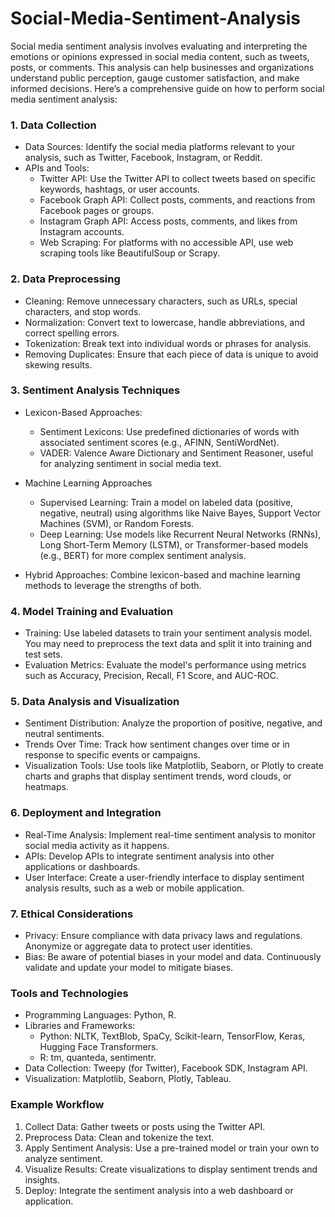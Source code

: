 # Social-Media-Sentiment-Analysis
Social media sentiment analysis involves evaluating and interpreting the emotions or opinions expressed in social media content, such as tweets, posts, or comments. This analysis can help businesses and organizations understand public perception, gauge customer satisfaction, and make informed decisions. Here’s a comprehensive guide on how to perform social media sentiment analysis:

### 1. Data Collection

- Data Sources: Identify the social media platforms relevant to your analysis, such as Twitter, Facebook, Instagram, or Reddit.
- APIs and Tools:
  - Twitter API: Use the Twitter API to collect tweets based on specific keywords, hashtags, or user accounts.
  - Facebook Graph API: Collect posts, comments, and reactions from Facebook pages or groups.
  - Instagram Graph API: Access posts, comments, and likes from Instagram accounts.
  - Web Scraping: For platforms with no accessible API, use web scraping tools like BeautifulSoup or Scrapy.

### 2. Data Preprocessing

- Cleaning: Remove unnecessary characters, such as URLs, special characters, and stop words.
- Normalization: Convert text to lowercase, handle abbreviations, and correct spelling errors.
- Tokenization: Break text into individual words or phrases for analysis.
- Removing Duplicates: Ensure that each piece of data is unique to avoid skewing results.

### 3. Sentiment Analysis Techniques

- Lexicon-Based Approaches:
  - Sentiment Lexicons: Use predefined dictionaries of words with associated sentiment scores (e.g., AFINN, SentiWordNet).
  - VADER: Valence Aware Dictionary and Sentiment Reasoner, useful for analyzing sentiment in social media text.

- Machine Learning Approaches
  - Supervised Learning: Train a model on labeled data (positive, negative, neutral) using algorithms like Naive Bayes, Support Vector Machines (SVM), or Random Forests.
  - Deep Learning: Use models like Recurrent Neural Networks (RNNs), Long Short-Term Memory (LSTM), or Transformer-based models (e.g., BERT) for more complex sentiment analysis.

- Hybrid Approaches: Combine lexicon-based and machine learning methods to leverage the strengths of both.

### 4. Model Training and Evaluation

- Training: Use labeled datasets to train your sentiment analysis model. You may need to preprocess the text data and split it into training and test sets.
- Evaluation Metrics: Evaluate the model's performance using metrics such as Accuracy, Precision, Recall, F1 Score, and AUC-ROC.

### 5. Data Analysis and Visualization

- Sentiment Distribution: Analyze the proportion of positive, negative, and neutral sentiments.
- Trends Over Time: Track how sentiment changes over time or in response to specific events or campaigns.
- Visualization Tools: Use tools like Matplotlib, Seaborn, or Plotly to create charts and graphs that display sentiment trends, word clouds, or heatmaps.

### 6. Deployment and Integration

- Real-Time Analysis: Implement real-time sentiment analysis to monitor social media activity as it happens.
- APIs: Develop APIs to integrate sentiment analysis into other applications or dashboards.
- User Interface: Create a user-friendly interface to display sentiment analysis results, such as a web or mobile application.

### 7. Ethical Considerations

- Privacy: Ensure compliance with data privacy laws and regulations. Anonymize or aggregate data to protect user identities.
- Bias: Be aware of potential biases in your model and data. Continuously validate and update your model to mitigate biases.

### Tools and Technologies

- Programming Languages: Python, R.
- Libraries and Frameworks:
  - Python: NLTK, TextBlob, SpaCy, Scikit-learn, TensorFlow, Keras, Hugging Face Transformers.
  - R: tm, quanteda, sentimentr.
- Data Collection: Tweepy (for Twitter), Facebook SDK, Instagram API.
- Visualization: Matplotlib, Seaborn, Plotly, Tableau.

### Example Workflow

1. Collect Data: Gather tweets or posts using the Twitter API.
2. Preprocess Data: Clean and tokenize the text.
3. Apply Sentiment Analysis: Use a pre-trained model or train your own to analyze sentiment.
4. Visualize Results: Create visualizations to display sentiment trends and insights.
5. Deploy: Integrate the sentiment analysis into a web dashboard or application. 
